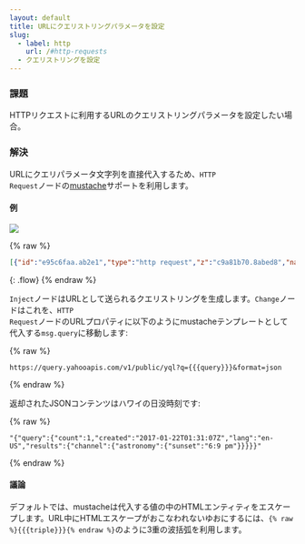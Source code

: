 ```yaml
---
layout: default
title: URLにクエリストリングパラメータを設定
slug:
  - label: http
    url: /#http-requests
  - クエリストリングを設定
---
```


### 課題

HTTPリクエストに利用するURLのクエリストリングパラメータを設定したい場合。

### 解決

URLにクエリパラメータ文字列を直接代入するため、<code class="node">HTTP Request</code>ノードの[mustache](http://mustache.github.io/mustache.5.html)サポートを利用します。

#### 例

![](/images/http/set-query-string.png)

{% raw %}
~~~json
[{"id":"e95c6faa.ab2e1","type":"http request","z":"c9a81b70.8abed8","name":"","method":"GET","ret":"txt","url":"https://query.yahooapis.com/v1/public/yql?q={{{query}}}&format=json","tls":"","x":470,"y":420,"wires":[["7cf30700.5bc978"]]},{"id":"7cf30700.5bc978","type":"debug","z":"c9a81b70.8abed8","name":"","active":true,"console":"false","complete":"payload","x":630,"y":420,"wires":[]},{"id":"637d3c55.eb3084","type":"inject","z":"c9a81b70.8abed8","name":"query parameter","topic":"","payload":"select astronomy.sunset from weather.forecast where woeid in (select woeid from geo.places(1) where text=\"maui, hi\")","payloadType":"str","repeat":"","crontab":"","once":false,"x":120,"y":420,"wires":[["b001d489.d8f818"]]},{"id":"b001d489.d8f818","type":"change","z":"c9a81b70.8abed8","name":"","rules":[{"t":"set","p":"query","pt":"msg","to":"payload","tot":"msg"}],"action":"","property":"","from":"","to":"","reg":false,"x":300,"y":420,"wires":[["e95c6faa.ab2e1"]]}]
~~~
{: .flow}
{% endraw %}

<code class="node">Inject</code>ノードはURLとして送られるクエリストリングを生成します。<code class="node">Change</code>ノードはこれを、<code class="node">HTTP Request</code>ノードのURLプロパティに以下のようにmustacheテンプレートとして代入する`msg.query`に移動します:

{% raw %}
~~~text
https://query.yahooapis.com/v1/public/yql?q={{{query}}}&format=json
~~~
{% endraw %}

返却されたJSONコンテンツはハワイの日没時刻です:

{% raw %}
~~~text
"{"query":{"count":1,"created":"2017-01-22T01:31:07Z","lang":"en-US","results":{"channel":{"astronomy":{"sunset":"6:9 pm"}}}}}"
~~~
{% endraw %}


#### 議論

デフォルトでは、mustacheは代入する値の中のHTMLエンティティをエスケープします。URL中にHTMLエスケープがおこなわれないゆおにするには、`{% raw %}{{{triple}}}{% endraw %}`のように3重の波括弧を利用します。
